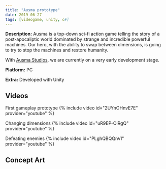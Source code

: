 ```yaml
---
title: "Ausma prototype"
date: 2019-06-27
tags: [videogame, unity, c#]
---
```


<b>Description:</b> Ausma is a top-down sci-fi action game telling the story of a post-apocaliptic world dominated by strange and incredible powerful machines. Our hero, with the ability to swap between dimensions, is going to try to stop the machines and restore humanity.

With [Ausma Studios](http://www.ausmastudios.com//), we are currently on a very early development stage.

<b>Platform:</b> PC

<b>Extra:</b> Developed with Unity

## Videos
First gameplay prototype
{% include video id="2UYnOHnvE7E" provider="youtube" %}

Changing dimensions
{% include video id="uR9EP-OlRgQ" provider="youtube" %}

Defeating enemies
{% include video id="PLghQBQQnVI" provider="youtube" %}

## Concept Art
<img src="{{ site.url }}{{ site.baseurl }}/assets/images/posts/Ausma/concept_mapa.jpg" alt="">

